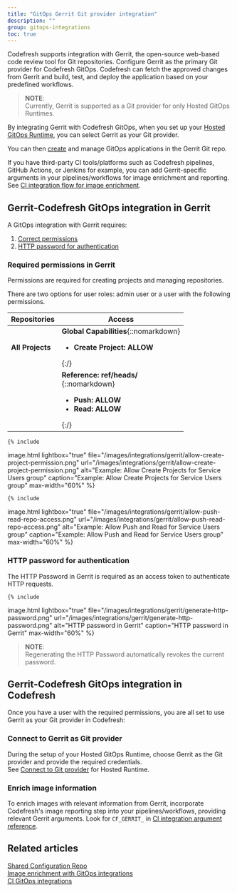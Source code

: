 ```yaml
---
title: "GitOps Gerrit Git provider integration"
description: ""
group: gitops-integrations
toc: true
---
```




Codefresh supports integration with Gerrit, the open-source web-based code review tool for Git repositories. Configure Gerrit as the primary Git provider for Codefresh GitOps. Codefresh can fetch the approved changes from Gerrit and build, test, and deploy the application based on your predefined workflows.

>**NOTE**:  
Currently, Gerrit is supported as a Git provider for only Hosted GitOps Runtimes.


By integrating Gerrit with Codefresh GitOps, when you set up your [Hosted GitOps Runtime]({{site.baseurl}}/docs/installation/gitops/hosted-runtime/), you can select Gerrit as your Git provider.

You can then [create]({{site.baseurl}}/docs/deployments/gitops/create-application/) and manage GitOps applications in the Gerrit Git repo.

If you have third-party CI tools/platforms such as Codefresh pipelines, GitHub Actions, or Jenkins for example, you can add Gerrit-specific arguments in your pipelines/workflows for image enrichment and reporting. See [CI integration flow for image enrichment]({{site.baseurl}}/docs/gitops-integrations/image-enrichment-overview/#ci-integration-flow-for-image-enrichment).   




## Gerrit-Codefresh GitOps integration in Gerrit

A GitOps integration with Gerrit requires:
1. [Correct permissions](#required-permissions-in-gerrit)
1. [HTTP password for authentication](#http-password-for-authentication)

### Required permissions in Gerrit

Permissions are required for creating projects and managing repositories.  

There are two options for user roles: admin user or a user with the following permissions.

| Repositories      | Access         |
| ----------        |  ----------------- |
| **All Projects**  |  **Global Capabilities**{::nomarkdown} <ul><li><b>Create Project: ALLOW</b></li></ul>{:/} |
|                   |  **Reference: ref/heads/**<br>{::nomarkdown} <ul><li><b>Push: ALLOW</b></li><li><b>Read: ALLOW</b></li></ul>{:/} |


    {% include 
   image.html 
   lightbox="true" 
   file="/images/integrations/gerrit/allow-create-project-permission.png" 
   url="/images/integrations/gerrit/allow-create-project-permission.png" 
   alt="Example: Allow Create Projects for Service Users group" 
   caption="Example: Allow Create Projects for Service Users group"
   max-width="60%" 
   %}


    {% include 
   image.html 
   lightbox="true" 
   file="/images/integrations/gerrit/allow-push-read-repo-access.png" 
   url="/images/integrations/gerrit/allow-push-read-repo-access.png" 
   alt="Example: Allow Push and Read for Service Users group" 
   caption="Example: Allow Push and Read for Service Users group"
   max-width="60%" 
   %}



### HTTP password for authentication
The HTTP Password in Gerrit is required as an access token to authenticate HTTP requests. 

    {% include 
   image.html 
   lightbox="true" 
   file="/images/integrations/gerrit/generate-http-password.png" 
   url="/images/integrations/gerrit/generate-http-password.png" 
   alt="HTTP password in Gerrit" 
   caption="HTTP password in Gerrit"
   max-width="60%" 
   %}

>**NOTE**:  
Regenerating the HTTP Password automatically revokes the current password. 

<!---To generate an HTTP
1. Log in to Gerrit with the Codefresh user you created in _Step 1_.
1. In the toolbar, click the **Settings** icon.
1. From the sidebar, select **HTTP Credentials**, and below **HTTP Credentials** on the right, click **Generate New Password**.
1. Copy the generated password to a secure location as you will need it to set up the Gerrit Git account for the Hosted Runtime in Codefresh.
1. Click **Close**.
-->



## Gerrit-Codefresh GitOps integration in Codefresh
Once you have a user with the required permissions, you are all set to use Gerrit as your Git provider in Codefresh:

### Connect to Gerrit as Git provider
During the setup of your Hosted GitOps Runtime, choose Gerrit as the Git provider and provide the required credentials.  
See [Connect to Git provider]({{site.baseurl}}/docs/installation/gitops/hosted-runtime/#step-2-connect-git-provider) for Hosted Runtime.


### Enrich image information
To enrich images with relevant information from Gerrit, incorporate Codefresh's image reporting step into your pipelines/workflows,  providing relevant Gerrit arguments.
Look for `CF_GERRIT_` in [CI integration argument reference]({{site.baseurl}}/docs/gitops-integrations/ci-integrations/#ci-integration-argument-reference).  
  
## Related articles
[Shared Configuration Repo]({{site.baseurl}}/docs/installation/gitops/shared-configuration/)  
[Image enrichment with GitOps integrations]({{site.baseurl}}/docs/gitops-integrations/image-enrichment-overview/)  
[CI GitOps integrations]({{site.baseurl}}/docs/gitops-integrations/ci-integrations/) 
